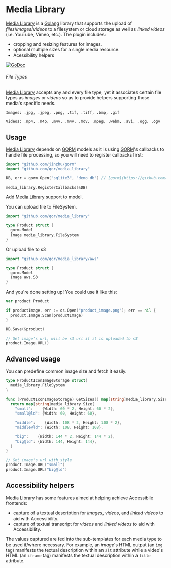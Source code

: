 # Media Library

[Media Library](https://github.com/qor/media_library) is a [Golang](http://golang.org/) library that supports the upload of *files*/*images*/*videos* to a filesystem or cloud storage as well as *linked videos* (i.e. YouTube, Vimeo, etc.). The plugin includes:

- cropping and resizing features for images.
- optional multiple sizes for a single media resource.
- Acessibility helpers

[![GoDoc](https://godoc.org/github.com/qor/media_library?status.svg)](https://godoc.org/github.com/qor/media_library)

###### File Types

[Media Library](https://github.com/qor/media_library) accepts any and every file type, yet it associates certain file types as *images* or *videos* so as to provide helpers supporting those media's specific needs.


    Images: .jpg, .jpeg, .png, .tif, .tiff, .bmp, .gif

    Videos: .mp4, .m4p, .m4v, .m4v, .mov, .mpeg, .webm, .avi, .ogg, .ogv


## Usage

[Media Library](https://github.com/qor/media_library) depends on [GORM](https://github.com/jinzhu/gorm) models as it is using [GORM](https://github.com/jinzhu/gorm)'s callbacks to handle file processing, so you will need to register callbacks first:

```go
import "github.com/jinzhu/gorm"
import "github.com/qor/media_library"

DB, err = gorm.Open("sqlite3", "demo_db") // [gorm](https://github.com/jinzhu/gorm)

media_library.RegisterCallbacks(&DB)
```

Add [Media Library](https://github.com/qor/media_library) support to model.

You can upload file to FileSystem.

```go
import "github.com/qor/media_library"

type Product struct {
  gorm.Model
  Image media_library.FileSystem
}
```

Or upload file to s3

```go
import "github.com/qor/media_library/aws"

type Product struct {
  gorm.Model
  Image aws.S3
}
```

And you're done setting up! You could use it like this:

```go
var product Product

if productImage, err := os.Open("product_image.png"); err == nil {
  product.Image.Scan(productImage)
}

DB.Save(&product)

// Get image's url, will be s3 url if it is uploaded to s3
product.Image.URL()
```

## Advanced usage

You can predefine common image size and fetch it easily.

```go
type ProductIconImageStorage struct{
  media_library.FileSystem
}

func (ProductIconImageStorage) GetSizes() map[string]media_library.Size {
  return map[string]media_library.Size{
    "small":    {Width: 60 * 2, Height: 60 * 2},
    "small@ld": {Width: 60, Height: 60},

    "middle":    {Width: 108 * 2, Height: 108 * 2},
    "middle@ld": {Width: 108, Height: 108},

    "big":    {Width: 144 * 2, Height: 144 * 2},
    "big@ld": {Width: 144, Height: 144},
  }
}

// Get image's url with style
product.Image.URL("small")
product.Image.URL("big@ld")
```

## Accessibility helpers

Media Library has some features aimed at helping achieve Accessibile frontends:

- capture of a textual description for *images*, *videos*, and *linked videos* to aid with Accessibility.
- capture of textual transcript for *videos* and *linked videos* to aid with Accessibility.

The values captured are fed into the sub-templates for each media type to be used if/where necessary. For example, an *image*'s HTML output (an `img` tag) manifests the textual description within an `alt` attribute while a video's HTML (an `iframe` tag) manifests the textual description within a `title` attribute.
